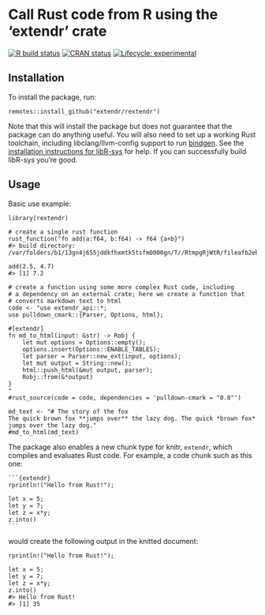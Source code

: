 
<!-- README.md is generated from README.Rmd. Please edit that file -->

# Call Rust code from R using the ‘extendr’ crate

<!-- badges: start -->

[![R build
status](https://github.com/extendr/rextendr/workflows/R-CMD-check/badge.svg)](https://github.com/extendr/rextendr/actions)
[![CRAN
status](https://www.r-pkg.org/badges/version/rextendr)](https://CRAN.R-project.org/package=rextendr)
[![Lifecycle:
experimental](https://img.shields.io/badge/lifecycle-experimental-orange.svg)](https://www.tidyverse.org/lifecycle/#experimental)
<!-- badges: end -->

## Installation

To install the package, run:

    remotes::install_github("extendr/rextendr")

Note that this will install the package but does not guarantee that the
package can do anything useful. You will also need to set up a working
Rust toolchain, including libclang/llvm-config support to run
[bindgen](https://rust-lang.github.io/rust-bindgen/). See the
[installation instructions for
libR-sys](https://github.com/extendr/libR-sys) for help. If you can
successfully build libR-sys you’re good.

## Usage

Basic use example:

    library(rextendr)

    # create a single rust function
    rust_function("fn add(a:f64, b:f64) -> f64 {a+b}")
    #> build directory: /var/folders/b1/13gn4j655jddkfhxmtk5tsfm0000gn/T//RtmpgRjWtR/fileafb2eba0d14

    add(2.5, 4.7)
    #> [1] 7.2

    # create a function using some more complex Rust code, including
    # a dependency on an external crate; here we create a function that
    # converts markdown text to html
    code <- "use extendr_api::*;
    use pulldown_cmark::{Parser, Options, html};

    #[extendr]
    fn md_to_html(input: &str) -> Robj {
        let mut options = Options::empty();
        options.insert(Options::ENABLE_TABLES);
        let parser = Parser::new_ext(input, options);
        let mut output = String::new();
        html::push_html(&mut output, parser);
        Robj::from(&*output)
    }
    "
    #rust_source(code = code, dependencies = 'pulldown-cmark = "0.8"')

    md_text <- "# The story of the fox
    The quick brown fox **jumps over** the lazy dog. The quick *brown fox* jumps over the lazy dog."
    #md_to_html(md_text)

The package also enables a new chunk type for knitr, `extendr`, which
compiles and evaluates Rust code. For example, a code chunk such as this
one:

    ```{extendr}
    rprintln!("Hello from Rust!");

    let x = 5;
    let y = 7;
    let z = x*y;
    z.into()
    ```

would create the following output in the knitted document:

    rprintln!("Hello from Rust!");

    let x = 5;
    let y = 7;
    let z = x*y;
    z.into()
    #> Hello from Rust!
    #> [1] 35
